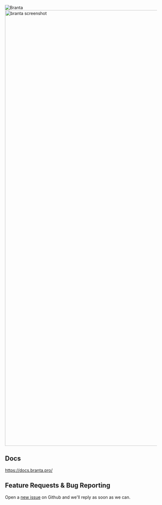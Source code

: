 <picture>
  <source media="(prefers-color-scheme: dark)" srcset="branta/Assets.xcassets/goldwhitecropped.imageset/goldwhitecropped.png">
  <source media="(prefers-color-scheme: light)" srcset="branta/Assets.xcassets/goldblackcropped.imageset/goldblackcropped.jpeg">
  <img alt="Branta" src="Branta/Assets/goldblackcropped.jpg">
</picture>

<img width="1440" alt="branta screenshot" src="https://github.com/BrantaOps/branta-mac/assets/74844722/5206d7a4-7380-4fec-8a8e-d0ac7b69643f">



## Docs
https://docs.branta.pro/

## Feature Requests & Bug Reporting

Open a [new issue](https://github.com/BrantaOps/branta-mac/issues/new) on Github and we'll reply as soon as we can.
